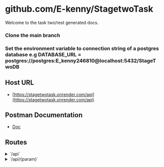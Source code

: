 # github.com/E-kenny/StagetwoTask
Welcome to the task two/rest generated docs.

### Clone the main branch
### Set the environment variable to connection string of a postgres database e.g DATABASE_URL = postgres://postgres:E_kenny246810@localhost:5432/StageTwoDB

## Host URL
- [https://stagetwotask.onrender.com/api](https://stagetwotask.onrender.com/api)

## Postman Documentation
- [Doc](https://documenter.getpostman.com/view/11374327/2s9YC32Zfu)


## Routes

<details>
<summary>`/api`</summary>

- [RequestID]()
- [RealIP]()
- [Logger]()
- [Recoverer]()
- **/api**
        - **/**
                - _GET_
                        - [Paginate]()
                        - [Listpersons]()
                - _POST_
                        - [Createperson]()

</details>
<details>
<summary>`/api/{param}`</summary>

- [RequestID]()
- [RealIP]()
- [Logger]()
- [Recoverer]()
- **/api**
        - **/{param}**
                - [PersonCtx]()
                - **/**
                        - _PUT_
                                - [Updateperson]()
                        - _DELETE_
                                - [Deleteperson]()
                        - _GET_
                                - [Getperson]()

</details>


